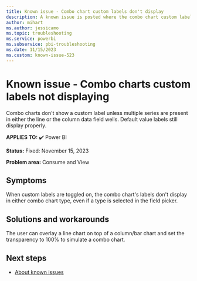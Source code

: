 ```yaml
---
title: Known issue - Combo chart custom labels don't display
description: A known issue is posted where the combo chart custom labels don't display
author: mihart
ms.author: jessicamo
ms.topic: troubleshooting
ms.service: powerbi
ms.subservice: pbi-troubleshooting
ms.date: 11/15/2023
ms.custom: known-issue-523
---
```


# Known issue - Combo charts custom labels not displaying

Combo charts don't show a custom label unless multiple series are present in either the line or the column data field wells. Default value labels still display properly.

**APPLIES TO:** ✔️ Power BI

**Status:** Fixed: November 15, 2023

**Problem area:** Consume and View

## Symptoms

When custom labels are toggled on, the combo chart's labels don't display in either combo chart type, even if a type is selected in the field picker.

## Solutions and workarounds

The user can overlay a line chart on top of a column/bar chart and set the transparency to 100% to simulate a combo chart.

## Next steps

- [About known issues](/power-bi/troubleshoot/known-issues/power-bi-known-issues)
